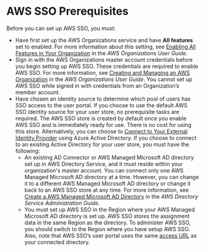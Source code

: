 # AWS SSO Prerequisites<a name="prereqs"></a>

Before you can set up AWS SSO, you must:
+ Have first set up the AWS Organizations service and have **All features** set to enabled\. For more information about this setting, see [Enabling All Features in Your Organization](https://docs.aws.amazon.com/organizations/latest/userguide/orgs_manage_org_support-all-features.html) in the *AWS Organizations User Guide*\.
+ Sign in with the AWS Organizations master account credentials before you begin setting up AWS SSO\. These credentials are required to enable AWS SSO\. For more information, see [Creating and Managing an AWS Organization](http://docs.aws.amazon.com/organizations/latest/userguide/orgs_manage_org.html) in the *AWS Organizations User Guide*\. You cannot set up AWS SSO while signed in with credentials from an Organization’s member account\.
+ Have chosen an identity source to determine which pool of users has SSO access to the user portal\. If you choose to use the default AWS SSO identity source for your user store, no prerequisite tasks are required\. The AWS SSO store is created by default once you enable AWS SSO and is immediately ready for use\. There is no cost for using this store\. Alternatively, you can choose to [Connect to Your External Identity Provider](manage-your-identity-source-idp.md) using Azure Active Directory\. If you choose to connect to an existing Active Directory for your user store, you must have the following:
  + An existing AD Connector or AWS Managed Microsoft AD directory set up in AWS Directory Service, and it must reside within your organization's master account\. You can connect only one AWS Managed Microsoft AD directory at a time\. However, you can change it to a different AWS Managed Microsoft AD directory or change it back to an AWS SSO store at any time\. For more information, see [Create a AWS Managed Microsoft AD Directory](http://docs.aws.amazon.com/directoryservice/latest/admin-guide/create_directory.html) in the *AWS Directory Service Administration Guide*\.
  + You must set up AWS SSO in the Region where your AWS Managed Microsoft AD directory is set up\. AWS SSO stores the assignment data in the same Region as the directory\. To administer AWS SSO, you should switch to the Region where you have setup AWS SSO\. Also, note that AWS SSO’s user portal uses the same [access URL](http://docs.aws.amazon.com/directoryservice/latest/admin-guide/access_url.html) as your connected directory\.